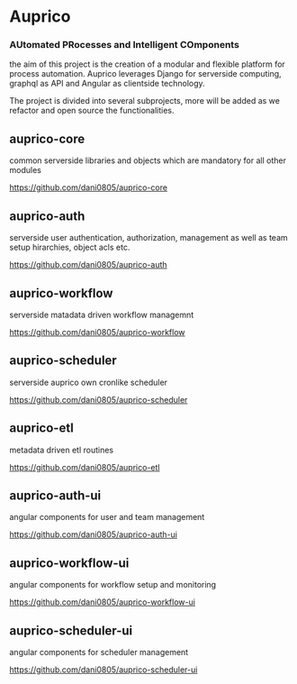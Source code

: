 # Auprico
### AUtomated PRocesses and Intelligent COmponents

the aim of this project is the creation of a modular and flexible platform for process automation. Auprico leverages Django for serverside computing, graphql as API and Angular as clientside technology.

The project is divided into several subprojects, more will be added as we refactor and open source the functionalities.

## auprico-core

common serverside libraries and objects which are mandatory for all other modules 

https://github.com/dani0805/auprico-core

## auprico-auth

serverside user authentication, authorization, management as well as team setup hirarchies, object acls etc. 

https://github.com/dani0805/auprico-auth

## auprico-workflow

serverside matadata driven workflow managemnt

https://github.com/dani0805/auprico-workflow

## auprico-scheduler

serverside auprico own cronlike scheduler

https://github.com/dani0805/auprico-scheduler

## auprico-etl

metadata driven etl routines

https://github.com/dani0805/auprico-etl

## auprico-auth-ui

angular components for user and team management

https://github.com/dani0805/auprico-auth-ui

## auprico-workflow-ui

angular components for workflow setup and monitoring

https://github.com/dani0805/auprico-workflow-ui

## auprico-scheduler-ui

angular components for scheduler management

https://github.com/dani0805/auprico-scheduler-ui


